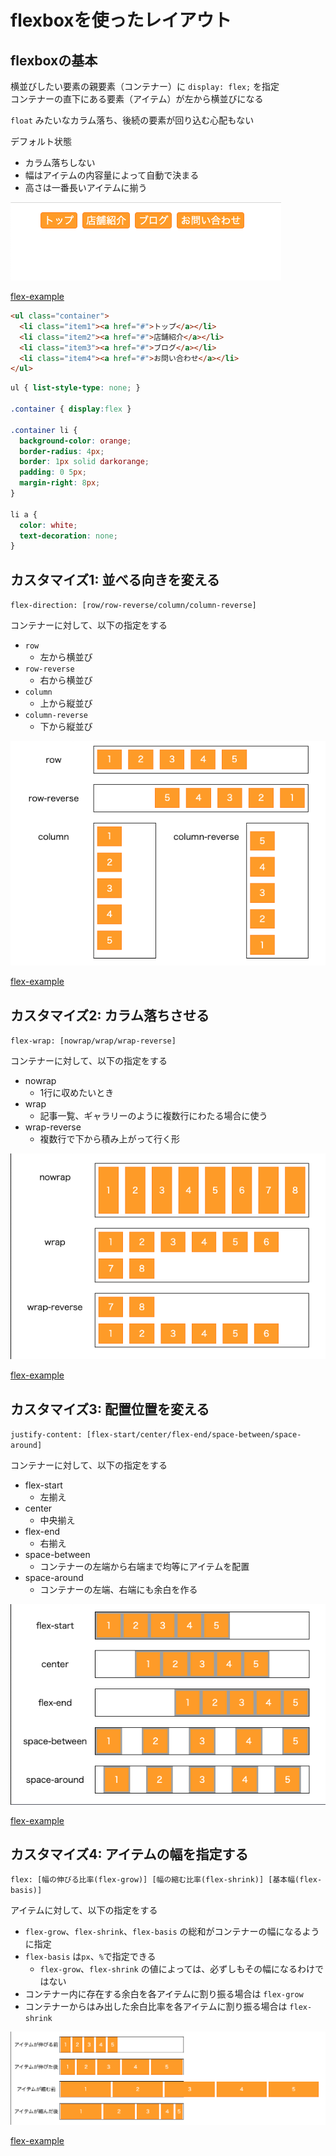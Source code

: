 # flexboxを使ったレイアウト

## flexboxの基本

横並びしたい要素の親要素（コンテナー）に `display: flex;` を指定  
コンテナーの直下にある要素（アイテム）が左から横並びになる

`float` みたいなカラム落ち、後続の要素が回り込む心配もない

デフォルト状態

- カラム落ちしない
- 幅はアイテムの内容量によって自動で決まる
- 高さは一番長いアイテムに揃う

![flex-example](./img/flex-example.png)

[flex-example](https://codepen.io/camomile_cafe/pen/oNzVwGO)

```html
<ul class="container">
  <li class="item1"><a href="#">トップ</a></li>
  <li class="item2"><a href="#">店舗紹介</a></li>
  <li class="item3"><a href="#">ブログ</a></li>
  <li class="item4"><a href="#">お問い合わせ</a></li>
</ul>
```

```css
ul { list-style-type: none; }

.container { display:flex }

.container li {
  background-color: orange;
  border-radius: 4px;
  border: 1px solid darkorange;
  padding: 0 5px;
  margin-right: 8px;
}

li a {
  color: white;
  text-decoration: none;
}
```

## カスタマイズ1: 並べる向きを変える

`flex-direction: [row/row-reverse/column/column-reverse]`

コンテナーに対して、以下の指定をする

- `row`
  - 左から横並び
- `row-reverse`
  - 右から横並び
- `column`
  - 上から縦並び
- `column-reverse`
  - 下から縦並び

![flex-direction](./img/flex-direction.png)

[flex-example](https://codepen.io/camomile_cafe/pen/oNzVwGO)

## カスタマイズ2: カラム落ちさせる

`flex-wrap: [nowrap/wrap/wrap-reverse]`

コンテナーに対して、以下の指定をする

- nowrap
  - 1行に収めたいとき
- wrap
  - 記事一覧、ギャラリーのように複数行にわたる場合に使う
- wrap-reverse
  - 複数行で下から積み上がって行く形

![flex-wrap](./img/flex-wrap.png)

[flex-example](https://codepen.io/camomile_cafe/pen/oNzVwGO)

## カスタマイズ3: 配置位置を変える

`justify-content: [flex-start/center/flex-end/space-between/space-around]`

コンテナーに対して、以下の指定をする

- flex-start
  - 左揃え
- center
  - 中央揃え
- flex-end
  - 右揃え
- space-between
  - コンテナーの左端から右端まで均等にアイテムを配置
- space-around
  - コンテナーの左端、右端にも余白を作る

![justify-content](./img/justify-content.png)

[flex-example](https://codepen.io/camomile_cafe/pen/oNzVwGO)

## カスタマイズ4: アイテムの幅を指定する

`flex: [幅の伸びる比率(flex-grow)] [幅の縮む比率(flex-shrink)] [基本幅(flex-basis)]`

アイテムに対して、以下の指定をする

- `flex-grow`、`flex-shrink`、`flex-basis` の総和がコンテナーの幅になるように指定
- `flex-basis` は`px`、`%`で指定できる
  - `flex-grow`、`flex-shrink` の値によっては、必ずしもその幅になるわけではない
- コンテナー内に存在する余白を各アイテムに割り振る場合は `flex-grow`
- コンテナーからはみ出した余白比率を各アイテムに割り振る場合は `flex-shrink`

![flexible-item](./img/flexible-item.png)

[flex-example](https://codepen.io/camomile_cafe/pen/oNzVwGO)
